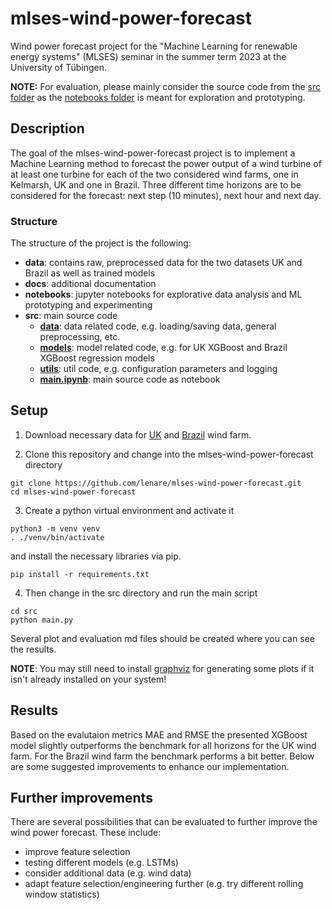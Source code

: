 # mlses-wind-power-forecast
Wind power forecast project for the "Machine Learning for renewable energy systems" (MLSES) seminar in the summer term 2023 at the University of Tübingen.

**NOTE:** For evaluation, please mainly consider the source code from the [src folder](./src/) as the [notebooks folder](./notebooks/) is meant for exploration and prototyping.

## Description

The goal of the mlses-wind-power-forecast project is to implement a Machine Learning method to forecast the power output of a wind turbine of at least one turbine for each of the two considered wind farms, one in Kelmarsh, UK and one in Brazil. Three different time horizons are to be considered for the forecast: next step (10 minutes), next hour and next day.

### Structure
The structure of the project is the following:
- **data**: contains raw, preprocessed data for the two datasets UK and Brazil as well as trained models
- **docs**: additional documentation
- **notebooks**: jupyter notebooks for explorative data analysis and ML prototyping and experimenting
- **src**: main source code
    - [**data**](./src/data): data related code, e.g. loading/saving data, general preprocessing, etc.
    - [**models**](./src/models/): model related code, e.g. for UK XGBoost and Brazil XGBoost regression models
    - [**utils**](./src/utils/): util code, e.g. configuration parameters and logging
    - [**main.ipynb**](./src/main.ipynb): main source code as notebook


## Setup

1. Download necessary data for [UK](https://zenodo.org/record/5841834#.ZEajKXbP2BQ) and [Brazil](https://zenodo.org/record/1475197#.ZD6iMxXP2WC) wind farm.

2. Clone this repository and change into the mlses-wind-power-forecast directory
```
git clone https://github.com/lenare/mlses-wind-power-forecast.git
cd mlses-wind-power-forecast
```

3. Create a python virtual environment and activate it
```
python3 -m venv venv
. ./venv/bin/activate
```
and install the necessary libraries via pip.
```
pip install -r requirements.txt
```

4. Then change in the src directory and run the main script
```
cd src
python main.py
```
Several plot and evaluation md files should be created where you can see the results.

**NOTE**: You may still need to install [graphviz](https://www.graphviz.org/) for generating some plots if it isn't already installed on your system!


## Results
Based on the evalutaion metrics MAE and RMSE the presented XGBoost model slightly outperforms the benchmark for all horizons for the UK wind farm. For the Brazil wind farm the benchmark performs a bit better. Below are some suggested improvements to enhance our implementation.


## Further improvements
There are several possibilities that can be evaluated to further improve the wind power forecast. These include:
- improve feature selection
- testing different models (e.g. LSTMs)
- consider additional data (e.g. wind data)
- adapt feature selection/engineering further (e.g. try different rolling window statistics)

